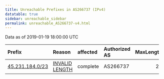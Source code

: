 ```yaml
---
title: Unreachable Prefixes in AS266737 (IPv4)
datatable: true
sidebar: unreachable_sidebar
permalink: unreachable_AS266737-v4.html
---
```


Data as of 2019-01-19 18:00:00 UTC


<div class="datatable-begin"></div>

| Prefix                                                   | Reason                                                                                                     | affected   | Authorized AS   |   MaxLength | Anchor                                         |   unreachable /24s |
|:---------------------------------------------------------|:-----------------------------------------------------------------------------------------------------------|:-----------|:----------------|------------:|:-----------------------------------------------|-------------------:|
| [45.231.184.0/23](https://stat.ripe.net/45.231.184.0/23) | [INVALID LENGTH](https://rpki-validator.ripe.net/announcement-preview?asn=AS266737&prefix=45.231.184.0/23) | complete   | AS266737        |          22 | [LACNIC](unreachable_LACNIC_RPKI_Root-v4.html) |                  2 |

<div class="datatable-end"></div>